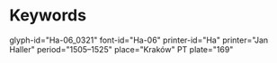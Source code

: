 # Keywords
glyph-id="Ha-06_0321"
font-id="Ha-06"
printer-id="Ha"
printer="Jan Haller"
period="1505–1525"
place="Kraków"
PT plate="169"
